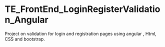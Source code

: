 # TE_FrontEnd_LoginRegisterValidation_Angular
Project on validation for login and registration pages using angular , Html, CSS and bootstrap.
